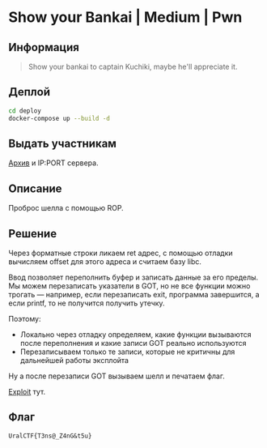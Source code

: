# Show your Bankai | Medium | Pwn

## Информация

>Show your bankai to сaptain Kuchiki, maybe he'll appreciate it.

## Деплой

```sh
cd deploy
docker-compose up --build -d
```

## Выдать участникам

[Архив](public/bankai.tar.gz) и IP:PORT сервера.

## Описание

Проброс шелла с помощью ROP.

## Решение

Через форматные строки ликаем ret адрес, с помощью отладки вычисляем offset для этого адреса и считаем базу libc.

Ввод позволяет переполнить буфер и записать данные за его пределы. Мы можем перезаписать указатели в GOT, но не все функции можно трогать — например, если перезаписать exit, программа завершится, а если printf, то не получится получить утечку.

Поэтому:

- Локально через отладку определяем, какие функции вызываются после переполнения и какие записи GOT реально используются
- Перезаписываем только те записи, которые не критичны для дальнейшей работы эксплойта

Ну а после перезаписи GOT вызываем шелл и печатаем флаг.

[Exploit](exploit/sploit.py) тут.

## Флаг

`UralCTF{T3ns@_Z4nG&t5u}`
